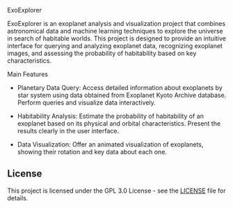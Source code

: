 ﻿ExoExplorer

ExoExplorer is an exoplanet analysis and visualization project that combines astronomical data and machine learning techniques to explore the universe in search of habitable worlds. This project is designed to provide an intuitive interface for querying and analyzing exoplanet data, recognizing exoplanet images, and assessing the probability of habitability based on key characteristics.

Main Features

- Planetary Data Query:
Access detailed information about exoplanets by star system using data obtained from Exoplanet Kyoto Archive database.
Perform queries and visualize data interactively.

- Habitability Analysis:
Estimate the probability of habitability of an exoplanet based on its physical and orbital characteristics.
Present the results clearly in the user interface.

- Data Visualization:
Offer an animated visualization of exoplanets, showing their rotation and key data about each one.

## License
This project is licensed under the GPL 3.0 License - see the [LICENSE](LICENSE) file for details.

